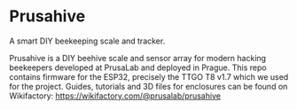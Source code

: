 # Prusahive

A smart DIY beekeeping scale and tracker.

Prusahive is a DIY beehive scale and sensor array for modern hacking beekeepers developed at PrusaLab and deployed in Prague. 
This repo contains firmware for the ESP32, precisely the TTGO T8 v1.7 which we used for the project. Guides, tutorials and 3D files for enclosures can be found on Wikifactory: https://wikifactory.com/@prusalab/prusahive


